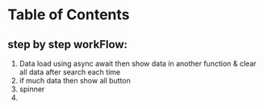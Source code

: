 # Table of Contents

## step by step workFlow:
1. Data load using async await then show data in another function & clear all data after search each time
2. if much data then show all button 
3. spinner
4. 